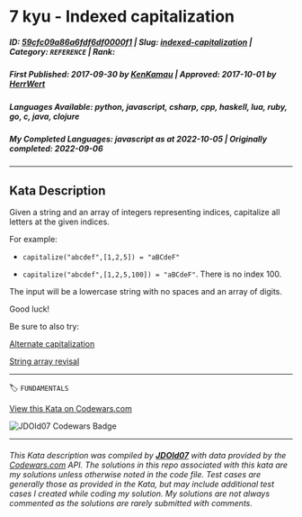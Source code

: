 # 7 kyu - Indexed capitalization

##### **ID**: [59cfc09a86a6fdf6df0000f1](https://www.codewars.com/kata/59cfc09a86a6fdf6df0000f1) | **Slug**: [indexed-capitalization](https://www.codewars.com/kata/59cfc09a86a6fdf6df0000f1) | **Category**: `REFERENCE` | **Rank**: <span style="color:white">7 kyu</span>

##### **First Published**: 2017-09-30 ***by*** [KenKamau](https://www.codewars.com/users/KenKamau) | **Approved**: 2017-10-01 ***by*** [HerrWert](https://www.codewars.com/users/HerrWert)

##### **Languages Available**: python, javascript, csharp, cpp, haskell, lua, ruby, go, c, java, clojure

##### **My Completed Languages**: javascript ***as at*** 2022-10-05 | **Originally completed**: 2022-09-06

---

## Kata Description


Given a string and an array of integers representing indices, capitalize all letters at the given indices. 



For example:



* `capitalize("abcdef",[1,2,5]) = "aBCdeF"`

* `capitalize("abcdef",[1,2,5,100]) = "aBCdeF"`. There is no index 100.



The input will be a lowercase string with no spaces and an array of digits.



Good luck!



Be sure to also try: 



[Alternate capitalization](https://www.codewars.com/kata/59cfc000aeb2844d16000075)



[String array revisal](https://www.codewars.com/kata/59f08f89a5e129c543000069)

---


🏷 `FUNDAMENTALS`


[View this Kata on Codewars.com](https://www.codewars.com/kata/59cfc09a86a6fdf6df0000f1)

![](https://www.codewars.com/users/jdold07/badges/large "JDOld07 Codewars Badge")

---

###### *This Kata description was compiled by [**JDOld07**](https://tpstech.dev) with data provided by the [Codewars.com](https://www.codewars.com) API.  The solutions in this repo associated with this kata are my solutions unless otherwise noted in the code file.  Test cases are generally those as provided in the Kata, but may include additional test cases I created while coding my solution.  My solutions are not always commented as the solutions are rarely submitted with comments.*
